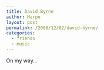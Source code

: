 ```yaml
---
title: David Byrne
author: Harpo
layout: post
permalink: /2008/12/02/david-byrne/
categories:
  - friends
  - music
---
```

On my way&#8230;